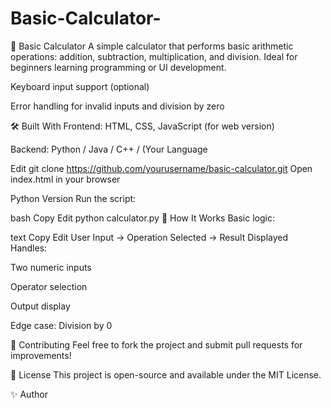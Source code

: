 # Basic-Calculator-
🧮 Basic Calculator
A simple calculator that performs basic arithmetic operations: addition, subtraction, multiplication, and division. Ideal for beginners learning programming or UI development.

Keyboard input support (optional)

Error handling for invalid inputs and division by zero

🛠️ Built With
Frontend: HTML, CSS, JavaScript (for web version)

Backend: Python / Java / C++ / (Your Language

Edit
git clone https://github.com/yourusername/basic-calculator.git
Open index.html in your browser

Python Version
Run the script:

bash
Copy
Edit
python calculator.py
🧠 How It Works
Basic logic:

text
Copy
Edit
User Input → Operation Selected → Result Displayed
Handles:

Two numeric inputs

Operator selection

Output display

Edge case: Division by 0

🤝 Contributing
Feel free to fork the project and submit pull requests for improvements!

📄 License
This project is open-source and available under the MIT License.

✨ Author
